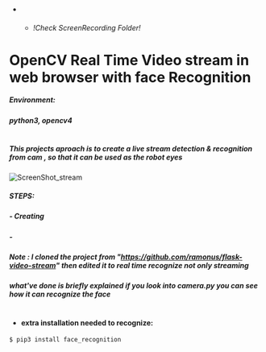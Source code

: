 - - ###### !Check ScreenRecording Folder! 
# OpenCV Real Time Video stream in web browser with face Recognition
##### Environment:
##### python3, opencv4
#
##### This projects aproach is to create a live stream detection & recognition from cam ,  so that it can be used as the robot eyes 
![ScreenShot_stream](https://user-images.githubusercontent.com/49666154/124705190-40acfd80-dec3-11eb-8d7d-ae8f4b83310c.png)
##### STEPS:
##### - Creating 
##### - 
##### Note : I cloned the project from "https://github.com/ramonus/flask-video-stream" then edited it to real time recognize not only streaming
##### what've done is briefly explained if you look into camera.py you can see how it can recognize the face 
#
- #### extra installation needed to recognize: 
 ````
$ pip3 install face_recognition 
 ````

 
